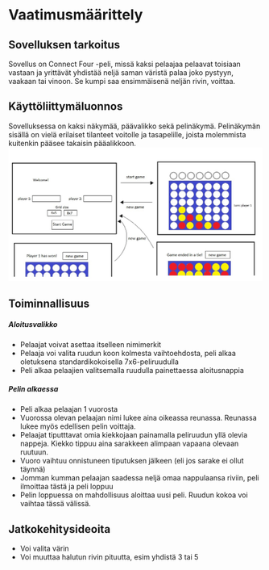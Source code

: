 # Vaatimusmäärittely  
## Sovelluksen tarkoitus  
Sovellus on Connect Four -peli, missä kaksi pelaajaa pelaavat toisiaan vastaan ja yrittävät yhdistää neljä saman väristä palaa joko pystyyn, vaakaan tai vinoon. Se kumpi saa ensimmäisenä neljän rivin, voittaa. 
## Käyttöliittymäluonnos  
Sovelluksessa on kaksi näkymää, päävalikko sekä pelinäkymä. Pelinäkymän sisällä on vielä erilaiset tilanteet voitolle ja tasapelille, joista molemmista kuitenkin pääsee takaisin pääalikkoon.
![](https://github.com/essipe/ohjelmistotekniikka20/blob/master/dokumentointi/kuvat/kayttoliittymaluonnos.png)
## Toiminnallisuus 
##### Aloitusvalikko
* Pelaajat voivat asettaa itselleen nimimerkit
* Pelaaja voi valita ruudun koon kolmesta vaihtoehdosta, peli alkaa oletuksena standardikokoisella 7x6-peliruudulla
* Peli alkaa pelaajien valitsemalla ruudulla painettaessa aloitusnappia
##### Pelin alkaessa
* Peli alkaa pelaajan 1 vuorosta
* Vuorossa olevan pelaajan nimi lukee aina oikeassa reunassa. Reunassa lukee myös edellisen pelin voittaja.
* Pelaajat tiputttavat omia kiekkojaan painamalla peliruudun yllä olevia nappeja. Kiekko tippuu aina sarakkeen alimpaan vapaana olevaan ruutuun.
* Vuoro vaihtuu onnistuneen tiputuksen jälkeen (eli jos sarake ei ollut täynnä)
* Jomman kumman pelaajan saadessa neljä omaa nappulaansa riviin, peli ilmoittaa tästä ja peli loppuu
* Pelin loppuessa on mahdollisuus aloittaa uusi peli. Ruudun kokoa voi vaihtaa tässä välissä.
## Jatkokehitysideoita  
* Voi valita värin  
* Voi muuttaa halutun rivin pituutta, esim yhdistä 3 tai 5